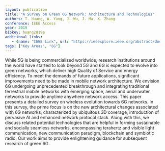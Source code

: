 ```yaml
---
layout: publication
title: "A Survey on Green 6G Network: Architecture and Technologies"
authors: T. Huang, W. Yang, J. Wu, J. Ma, X. Zhang
conference: IEEE Access
year: 2019
bibkey: huang2019a
additional_links:
   - {name: "IEEE Link", url: "https://ieeexplore.ieee.org/abstract/document/8922617"}
tags: ["Key Areas", "6G"]
---
```

While 5G is being commercialized worldwide, research institutions around the world have started to look beyond 5G and 6G is expected to evolve into green networks, which deliver high Quality of Service and energy efficiency. To meet the demands of future applications, significant improvements need to be made in mobile network architecture. We envision 6G undergoing unprecedented breakthrough and integrating traditional terrestrial mobile networks with emerging space, aerial and underwater networks to provide anytime anywhere network access. This paper presents a detailed survey on wireless evolution towards 6G networks. In this survey, the prime focus is on the new architectural changes associated with 6G networks, characterized by ubiquitous 3D coverage, introduction of pervasive AI and enhanced network protocol stack. Along with this, we discuss related potential technologies that are helpful in forming sustainable and socially seamless networks, encompassing terahertz and visible light communication, new communication paradigm, blockchain and symbiotic radio. Our work aims to provide enlightening guidance for subsequent research of green 6G.